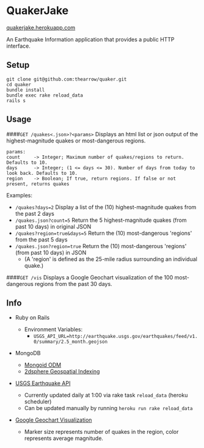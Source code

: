 QuakerJake
=====

[quakerjake.herokuapp.com](http://quakerjake.herokuapp.com)

An Earthquake Information application that provides a public HTTP interface.


Setup
-----
```
git clone git@github.com:thearrow/quaker.git
cd quaker
bundle install
bundle exec rake reload_data
rails s
```


Usage
-----
####`GET /quakes<.json>?<params>`
Displays an html list or json output of the highest-magnitude quakes or most-dangerous regions.
```
params:
count     -> Integer; Maximum number of quakes/regions to return. Defaults to 10.
days      -> Integer; (1 <= days <= 30). Number of days from today to look back. Defaults to 10.
region    -> Boolean; If true, return regions. If false or not present, returns quakes
```
Examples:
- `/quakes?days=2` Display a list of the (10) highest-magnitude quakes from the past 2 days
- `/quakes.json?count=5` Return the 5 highest-magnitude quakes (from past 10 days) in original JSON
- `/quakes?region=true&days=5` Return the (10) most-dangerous 'regions' from the past 5 days
- `/quakes.json?region=true` Return the (10) most-dangerous 'regions' (from past 10 days) in JSON
  - (A 'region' is defined as the 25-mile radius surrounding an individual quake.)

####`GET /vis`
Displays a Google Geochart visualization of the 100 most-dangerous regions from the past 30 days.


Info
-----
- Ruby on Rails
  - Environment Variables:
    - `USGS_API_URL=http://earthquake.usgs.gov/earthquakes/feed/v1.0/summary/2.5_month.geojson`

- MongoDB
  - [Mongoid ODM](http://mongoid.org)
  - [2dsphere Geospatial Indexing](http://docs.mongodb.org/manual/applications/geospatial-indexes)

- [USGS Earthquake API](http://earthquake.usgs.gov/earthquakes/feed/v1.0/geojson.php)
  - Currently updated daily at 1:00 via rake task `reload_data` (heroku scheduler)
  - Can be updated manually by running `heroku run rake reload_data`

- [Google Geochart Visualization](https://developers.google.com/chart/interactive/docs/gallery/geochart)
  - Marker size represents number of quakes in the region, color represents average magnitude.

